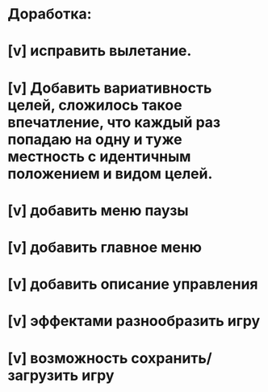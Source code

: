 # Доработка:
# [v] исправить вылетание.
# [v] Добавить вариативность целей, сложилось такое впечатление, что каждый раз попадаю на одну и туже местность с идентичным положением и видом целей.
# [v] добавить меню паузы
# [v] добавить главное меню
# [v] добавить описание управления
# [v] эффектами разнообразить игру
# [v] возможность сохранить/загрузить игру